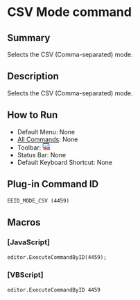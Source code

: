 # CSV Mode command

## Summary

Selects the CSV (Comma-separated) mode.

## Description

Selects the CSV (Comma-separated) mode.

## How to Run

- Default Menu: None
- [All Commands](../tools/all_commands): None
- Toolbar: ![](../../images/csv.gif)
- Status Bar: None
- Default Keyboard Shortcut: None

## Plug-in Command ID

```
EEID_MODE_CSV (4459)
```

## Macros

### \[JavaScript\]

```
editor.ExecuteCommandByID(4459);
```

### \[VBScript\]

```
editor.ExecuteCommandByID 4459
```
